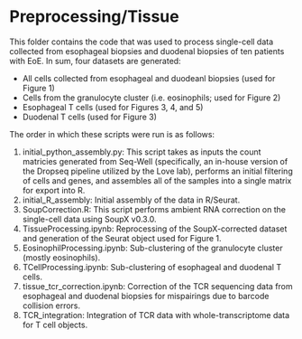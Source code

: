 # Preprocessing/Tissue

This folder contains the code that was used to process single-cell data collected from esophageal biopsies and duodenal biopsies of ten patients with EoE. In sum, four datasets are generated:
  * All cells collected from esophageal and duodeanl biopsies (used for Figure 1)
  * Cells from the granulocyte cluster (i.e. eosinophils; used for Figure 2)
  * Esophageal T cells (used for Figures 3, 4, and 5)
  * Duodenal T cells (used for Figure 3)
 
 The order in which these scripts were run is as follows:
 1. initial_python_assembly.py: This script takes as inputs the count matricies generated from Seq-Well (specifically, an in-house version of the Dropseq pipeline utilized by the Love lab), performs an initial filtering of cells and genes, and assembles all of the samples into a single matrix for export into R. 
 2. initial_R_assembly: Initial assembly of the data in R/Seurat.
 3. SoupCorrection.R: This script performs ambient RNA correction on the single-cell data using SoupX v0.3.0.
 4. TissueProcessing.ipynb: Reprocessing of the SoupX-corrected dataset and generation of the Seurat object used for Figure 1.
 5. EosinophilProcessing.ipynb: Sub-clustering of the granulocyte cluster (mostly eosinophils).
 6. TCellProcessing.ipynb: Sub-clustering of esophageal and duodenal T cells.
 7. tissue_tcr_correction.ipynb: Correction of the TCR sequencing data from esophageal and duodenal biopsies for mispairings due to barcode collision errors.
 8. TCR_integration: Integration of TCR data with whole-transcriptome data for T cell objects.
